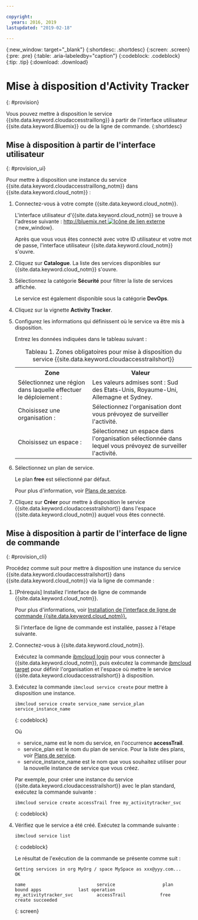 ```yaml
---

copyright:
  years: 2016, 2019
lastupdated: "2019-02-18"

---
```


{:new_window: target="_blank"}
{:shortdesc: .shortdesc}
{:screen: .screen}
{:pre: .pre}
{:table: .aria-labeledby="caption"}
{:codeblock: .codeblock}
{:tip: .tip}
{:download: .download}



# Mise à disposition d'Activity Tracker
{: #provision}

Vous pouvez mettre à disposition le service {{site.data.keyword.cloudaccesstraillong}} à partir de l'interface utilisateur {{site.data.keyword.Bluemix}} ou de la ligne de commande.
{:shortdesc}


## Mise à disposition à partir de l'interface utilisateur
{: #provision_ui}

Pour mettre à disposition une instance du service {{site.data.keyword.cloudaccesstraillong_notm}} dans {{site.data.keyword.cloud_notm}} :

1. Connectez-vous à votre compte {{site.data.keyword.cloud_notm}}.

    L'interface utilisateur d'{{site.data.keyword.cloud_notm}} se trouve à l'adresse suivante : [http://bluemix.net ![Icône de lien externe](../../../icons/launch-glyph.svg "Icône de lien externe")](http://bluemix.net){:new_window}.
    
	Après que vous vous êtes connecté avec votre ID utilisateur et votre mot de passe, l'interface utilisateur {{site.data.keyword.cloud_notm}} s'ouvre.

2. Cliquez sur **Catalogue**. La liste des services disponibles sur {{site.data.keyword.cloud_notm}} s'ouvre.

3. Sélectionnez la catégorie **Sécurité** pour filtrer la liste de services affichée.

    Le service est également disponible sous la catégorie **DevOps**.

4. Cliquez sur la vignette **Activity Tracker**.

5. Configurez les informations qui définissent où le service va être mis à disposition. 

    Entrez les données indiquées dans le tableau suivant : 

    <table>
	  <caption>Tableau 1. Zones obligatoires pour mise à disposition du service {{site.data.keyword.cloudaccesstrailshort}}</caption>
	  <tr>
	    <th>Zone</th>
		<th>Valeur</th>
	  </tr>
	  <tr>
	    <td>Sélectionnez une région dans laquelle effectuer le déploiement :</td>
		<td>Les valeurs admises sont : Sud des Etats-Unis, Royaume-Uni, Allemagne et Sydney.</td>
	  </tr>
	  <tr>
	    <td>Choisissez une organisation :</td>
		<td>Sélectionnez l'organisation dont vous prévoyez de surveiller l'activité.</td>
	  </tr>
	  <tr>
	    <td>Choisissez un espace :</td>
		<td>Sélectionnez un espace dans l'organisation sélectionnée dans lequel vous prévoyez de surveiller l'activité.</td>
	  </tr>
	</table>

6. Sélectionnez un plan de service. 

    Le plan **free** est sélectionné par défaut.

    Pour plus d'information, voir [Plans de service](/docs/services/cloud-activity-tracker/how-to/change_plan.html#change_plan).
	
7. Cliquez sur **Créer** pour mettre à disposition le service {{site.data.keyword.cloudaccesstrailshort}} dans l'espace {{site.data.keyword.cloud_notm}} auquel vous êtes connecté.
  
 

## Mise à disposition à partir de l'interface de ligne de commande
{: #provision_cli}

Procédez comme suit pour mettre à disposition une instance du service {{site.data.keyword.cloudaccesstrailshort}} dans {{site.data.keyword.cloud_notm}} via la ligne de commande :

1. [Prérequis] Installez l'interface de ligne de commande {{site.data.keyword.cloud_notm}}.

   Pour plus d'informations, voir [Installation de l'interface de ligne de commande {{site.data.keyword.cloud_notm}}.](/docs/cli?topic=cloud-cli-ibmcloud-cli#ibmcloud-cli)
   
   Si l'interface de ligne de commande est installée, passez à l'étape suivante.
    
2. Connectez-vous à {{site.data.keyword.cloud_notm}}. 

    Exécutez la commande [ibmcloud login](/docs/cli/reference/ibmcloud/bx_cli.html#ibmcloud_login) pour vous connecter à {{site.data.keyword.cloud_notm}}, puis exécutez la commande [ibmcloud target](/docs/cli/reference/ibmcloud/bx_cli.html#ibmcloud_target) pour définir l'organisation et l'espace où mettre le service {{site.data.keyword.cloudaccesstrailshort}} à disposition.
	
3. Exécutez la commande `ibmcloud service create` pour mettre à disposition une instance.

    ```
	ibmcloud service create service_name service_plan service_instance_name
	```
	{: codeblock}
	
	Où
	
	* service_name est le nom du service, en l'occurrence **accessTrail**.
	* service_plan est le nom du plan de service. Pour la liste des plans, voir [Plans de service](/docs/services/cloud-activity-tracker/activity_tracker_ov.html#activity_tracker_ov_plan).
	* service_instance_name est le nom que vous souhaitez utiliser pour la nouvelle instance de service que vous créez.

	Par exemple, pour créer une instance du service {{site.data.keyword.cloudaccesstrailshort}} avec le plan standard, exécutez la commande suivante :
	
	```
	ibmcloud service create accessTrail free my_activitytracker_svc
	```
	{: codeblock}
	
4. Vérifiez que le service a été créé. Exécutez la commande suivante :

    ```	
	ibmcloud service list
	```
	{: codeblock}
	
	Le résultat de l'exécution de la commande se présente comme suit :
	
	```
    Getting services in org MyOrg / space MySpace as xxx@yyy.com...
    OK
    
    name                           service                  plan                   bound apps              last operation
    my_activitytracker_svc         accessTrail             free                                            create succeeded
	```
	{: screen}

	




